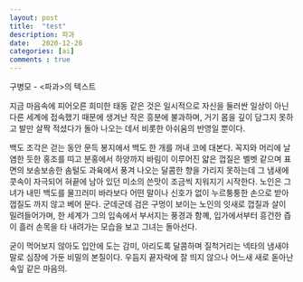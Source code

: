 ```yaml
---
layout: post
title:  "test"
description: 파과
date:   2020-12-28 
categories: [ai]
comments : true
---
```


구병모 - <파과>의 텍스트

지금 마음속에 피어오른 희미한 태동 같은 것은 일시적으로 자신을 둘러싼 일상이 아닌 다른 세계에 접속했기 때문에 생겨난 작은 흥분에 불과하며, 거기 몸을 깊이 담그지 못하고 발만 살짝 적셨다가 돌아 나오는 데서 비롯한 아쉬움의 반영일 뿐이다.

백도
조각은 걷는 동안 문득 봉지에서 백도 한 개를 꺼내 코에 대본다. 꼭지와 머리에 날염한 듯한 홍조를 띠고 분홍에서 하양까지 바림이 이루어진 얇은 껍질은 벨벳 같으며 표면의 보송보송한 솜털도 과육에서 풍겨 나오는 달콤한 향을 가리지 못하는데 그 냄새에 콧속이 자극되어 혀끝에 남아 있던 미소의 쓴맛이 조금씩 지워지기 시작한다.
노인은 그녀가 내민 백도를 물끄러미 바라보다 어떤 말이나 신호가 없이 누르퉁퉁한 손으로 받아 껍질도 까지 않고 베어 문다. 군데군데 검은 구멍이 보이는 노인의 잇새로 껍질과 살이 밀려들어가며, 한 세계가 그의 입속에서 부서지는 풍경과 함꼐, 입가에서부터 흥건한 즙이 흘러 손목을 타 내려가는 모습을 보고 그녀는 돌아선다. 

굳이 먹어보지 않아도 입안에 도는 감미, 아리도록 달콤하며 질척거리는 넥타의 냄새야말로 심장에 가둔 비밀의 본질이다. 우듬지 끝자락에 잘 띄지 않으나 어느새 새로 돋아난 속잎 같은 마음의.
